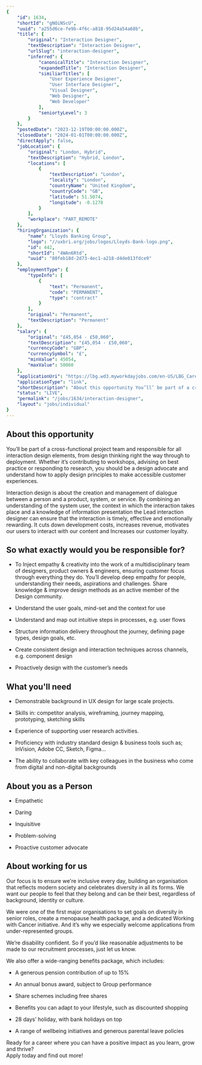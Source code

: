 ```yaml
---
{
	"id": 1634,
	"shortId": "gNOiNScU",
	"uuid": "a255d6ce-fe9b-4f6c-a818-95d24a54a68b",
	"title": {
		"original": "Interaction Designer",
		"textDescription": "Interaction Designer",
		"urlSlug": "interaction-designer",
		"inferred": {
			"canonicalTitle": "Interaction Designer",
			"expandedTitle": "Interaction Designer",
			"similiarTitles": [
				"User Experience Designer",
				"User Interface Designer",
				"Visual Designer",
				"Web Designer",
				"Web Developer"
			],
			"seniortyLevel": 3
		}
	},
	"postedDate": "2023-12-19T00:00:00.000Z",
	"closedDate": "2024-01-01T00:00:00.000Z",
	"directApply": false,
	"jobLocation": {
		"original": "London, Hybrid",
		"textDescription": "Hybrid, London",
		"locations": [
			{
				"textDescription": "London",
				"locality": "London",
				"countryName": "United Kingdom",
				"countryCode": "GB",
				"latitude": 51.5074,
				"longitude": -0.1278
			}
		],
		"workplace": "PART_REMOTE"
	},
	"hiringOrganization": {
		"name": "Lloyds Banking Group",
		"logo": "//uxbri.org/jobs/logos/Lloyds-Bank-logo.png",
		"id": 442,
		"shortId": "4WAn6Rtd",
		"uuid": "80feb18d-2d73-4ec1-a218-d4de013fdce9"
	},
	"employmentType": {
		"typeInfo": [
			{
				"text": "Permanent",
				"code": "PERMANENT",
				"type": "contract"
			}
		],
		"original": "Permanent",
		"textDescription": "Permanent"
	},
	"salary": {
		"original": "£45,054 - £50,060",
		"textDescription": "£45,054 - £50,060",
		"currencyCode": "GBP",
		"currencySymbol": "£",
		"minValue": 45054,
		"maxValue": 50060
	},
	"applicationUri": "https://lbg.wd3.myworkdayjobs.com/en-US/LBG_Careers/login?redirect=%2Fen-US%2FLBG_Careers%2Fjob%2FLondon%2FInteraction-Designer_104574%2Fapply%2FapplyManually",
	"applicationType": "link",
	"shortDescription": "About this opportunity You’ll’ be part of a cross-functional- project team and responsible for all interaction design elements, from design thinking right the way through to deployment. Whether it’s’",
	"status": "LIVE",
	"permalink": "/jobs/1634/interaction-designer",
	"layout": "jobs/individual"
}
---
```

<h2>About this opportunity</h2><p>You’ll be part of a cross-functional project team and responsible for all interaction design elements, from design thinking right the way through to deployment. Whether it’s contributing to workshops, advising on best practice or responding to research, you should be a design advocate and understand how to apply design principles to make accessible customer experiences.</p><p>Interaction design is about the creation and management of dialogue between a person and a product, system, or service. By combining an understanding of the system user, the context in which the interaction takes place and a knowledge of information presentation the Lead interaction designer can ensure that the interaction is timely, effective and emotionally rewarding. It cuts down development costs, increases revenue, motivates our users to interact with our content and Increases our customer loyalty.</p><h2>So what exactly would you be responsible for?</h2><ul><li><p>To Inject empathy &amp; creativity into the work of a multidisciplinary team of designers, product owners &amp; engineers, ensuring customer focus through everything they do. You’ll develop deep empathy for people, understanding their needs, aspirations and challenges. Share knowledge &amp; improve design methods as an active member of the Design community.</p></li><li><p>Understand the user goals, mind-set and the context for use</p></li><li><p>Understand and map out intuitive steps in processes, e.g. user flows</p></li><li><p>Structure information delivery throughout the journey, defining page types, design goals, etc.</p></li><li><p>Create consistent design and interaction techniques across channels, e.g. component design</p></li><li><p>Proactively design with the customer’s needs</p></li></ul><h2>What you'll need</h2><ul><li><p>Demonstrable background in UX design for large scale projects.</p></li><li><p>Skills in: competitor analysis, wireframing, journey mapping, prototyping, sketching skills</p></li><li><p>Experience of supporting user research activities.</p></li><li><p>Proficiency with industry standard design &amp; business tools such as; InVision, Adobe CC, Sketch, Figma…</p></li><li><p>The ability to collaborate with key colleagues in the business who come from digital and non-digital backgrounds</p></li></ul><h2>About you as a Person</h2><ul><li><p>Empathetic</p></li><li><p>Daring</p></li><li><p>Inquisitive</p></li><li><p>Problem-solving</p></li><li><p>Proactive customer advocate</p></li></ul><h2>About working for us</h2><p>Our focus is to ensure we're inclusive every day, building an organisation that reflects modern society and celebrates diversity in all its forms. We want our people to feel that they belong and can be their best, regardless of background, identity or culture.</p><p>We were one of the first major organisations to set goals on diversity in senior roles, create a menopause health package, and a dedicated Working with Cancer initiative. And it’s why we especially welcome applications from under-represented groups.</p><p>We’re disability confident. So if you’d like reasonable adjustments to be made to our recruitment processes, just let us know.</p><p>We also offer a wide-ranging benefits package, which includes:</p><ul><li><p>A generous pension contribution of up to 15%</p></li><li><p>An annual bonus award, subject to Group performance</p></li><li><p>Share schemes including free shares</p></li><li><p>Benefits you can adapt to your lifestyle, such as discounted shopping</p></li><li><p>28 days’ holiday, with bank holidays on top</p></li><li><p>A range of wellbeing initiatives and generous parental leave policies</p></li></ul><p>Ready for a career where you can have a positive impact as you learn, grow and thrive?<br>Apply today and find out more!</p>
